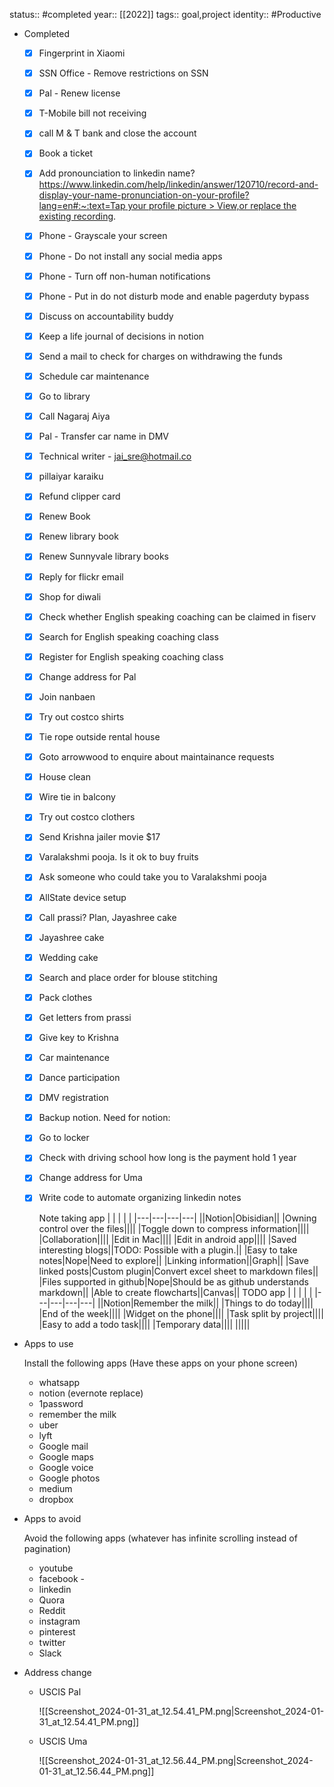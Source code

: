 status:: #completed
year:: [[2022]]
tags:: goal,project
identity:: #Productive

- Completed
	- [x] Fingerprint in Xiaomi
	- [x] SSN Office - Remove restrictions on SSN
	- [x] Pal - Renew license
	- [x] T-Mobile bill not receiving
	- [x] call M & T bank and close the account
	- [x] Book a ticket
	- [x] Add pronounciation to linkedin name? [https://www.linkedin.com/help/linkedin/answer/120710/record-and-display-your-name-pronunciation-on-your-profile?lang=en#:~:text=Tap your profile picture > View,or replace the existing recording](https://www.linkedin.com/help/linkedin/answer/120710/record-and-display-your-name-pronunciation-on-your-profile?lang=en#:~:text=Tap%20your%20profile%20picture%20%3E%20View,or%20replace%20the%20existing%20recording).
	- [x] Phone - Grayscale your screen
	- [x] Phone - Do not install any social media apps
	- [x] Phone - Turn off non-human notifications
	- [x] Phone - Put in do not disturb mode and enable pagerduty bypass
	- [x] Discuss on accountability buddy
	- [x] Keep a life journal of decisions in notion
	- [x] Send a mail to check for charges on withdrawing the funds
	- [x] Schedule car maintenance
	- [x] Go to library
	- [x] Call Nagaraj Aiya
	- [x] Pal - Transfer car name in DMV
	- [x] Technical writer - jai_sre@hotmail.co
	- [x] pillaiyar karaiku
	- [x] Refund clipper card
	- [x] Renew Book
	- [x] Renew library book
	- [x] Renew Sunnyvale library books
	- [x] Reply for flickr email
	- [x] Shop for diwali
	- [x] Check whether English speaking coaching can be claimed in fiserv
	- [x] Search for English speaking coaching class
	- [x] Register for English speaking coaching class
	- [x] Change address for Pal
	- [x] Join nanbaen
	- [x] Try out costco shirts
	- [x] Tie rope outside rental house
	- [x] Goto arrowwood to enquire about maintainance requests
	- [x] House clean
	- [x] Wire tie in balcony
	- [x] Try out costco clothers
	- [x] Send Krishna jailer movie $17
	- [x] Varalakshmi pooja. Is it ok to buy fruits
	- [x] Ask someone who could take you to Varalakshmi pooja
	- [x] AllState device setup
	- [x] Call prassi? Plan, Jayashree cake
	- [x] Jayashree cake
	- [x] Wedding cake
	- [x] Search and place order for blouse stitching
	- [x] Pack clothes
	- [x] Get letters from prassi
	- [x] Give key to Krishna
	- [x] Car maintenance
	- [x] Dance participation
	- [x] DMV registration
	- [x] Backup notion. Need for notion:
	- [x] Go to locker
	- [x] Check with driving school how long is the payment hold 1 year
	- [x] Change address for Uma
	- [x] Write code to automate organizing linkedin notes
	  
	  Note taking app
	  |   |   |   |   |
	  |---|---|---|---|
	  ||Notion|Obisidian||
	  |Owning control over the files||||
	  |Toggle down to compress information||||
	  |Collaboration||||
	  |Edit in Mac||||
	  |Edit in android app||||
	  |Saved interesting blogs||TODO: Possible with a plugin.||
	  |Easy to take notes|Nope|Need to explore||
	  |Linking information||Graph||
	  |Save linked posts|Custom plugin|Convert excel sheet to markdown files||
	  |Files supported in github|Nope|Should be as github understands markdown||
	  |Able to create flowcharts||Canvas||
	  TODO app
	  |   |   |   |   |
	  |---|---|---|---|
	  ||Notion|Remember the milk||
	  |Things to do today||||
	  |End of the week||||
	  |Widget on the phone||||
	  |Task split by project||||
	  |Easy to add a todo task||||
	  |Temporary data||||
	  |||||
- Apps to use
    
    Install the following apps (Have these apps on your phone screen)
	- whatsapp
	- notion (evernote replace)
	- 1password
	- remember the milk
	- uber
	- lyft
	- Google mail
	- Google maps
	- Google voice
	- Google photos
	- medium
	- dropbox
- Apps to avoid
    
    Avoid the following apps (whatever has infinite scrolling instead of pagination)
	- youtube
	- facebook -
	- linkedin
	- Quora
	- Reddit
	- instagram
	- pinterest
	- twitter
	- Slack
- Address change
	- USCIS Pal
	    
	    ![[Screenshot_2024-01-31_at_12.54.41_PM.png|Screenshot_2024-01-31_at_12.54.41_PM.png]]
	- USCIS Uma
	    
	    ![[Screenshot_2024-01-31_at_12.56.44_PM.png|Screenshot_2024-01-31_at_12.56.44_PM.png]]